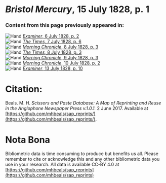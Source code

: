 # *Bristol Mercury*, 15 July 1828, p. 1  
  
### Content from this page previously appeared in:  
![Hand](http://scissorsandpaste.net/wp-content/uploads/2017/06/smallhandpointer.png) [*Examiner*, 6 July 1828, p. 2](https://mhbeals.github.io/sap_html/Examiner/Examiner-6-July-1828-p-2)  
![Hand](http://scissorsandpaste.net/wp-content/uploads/2017/06/smallhandpointer.png) [*The Times*, 7 July 1828, p. 6](https://mhbeals.github.io/sap_html/The-Times/The-Times-7-July-1828-p-6)  
![Hand](http://scissorsandpaste.net/wp-content/uploads/2017/06/smallhandpointer.png) [*Morning Chronicle*, 8 July 1828, p. 3](https://mhbeals.github.io/sap_html/Morning-Chronicle/Morning-Chronicle-8-July-1828-p-3)  
![Hand](http://scissorsandpaste.net/wp-content/uploads/2017/06/smallhandpointer.png) [*The Times*, 8 July 1828, p. 3](https://mhbeals.github.io/sap_html/The-Times/The-Times-8-July-1828-p-3)  
![Hand](http://scissorsandpaste.net/wp-content/uploads/2017/06/smallhandpointer.png) [*Morning Chronicle*, 9 July 1828, p. 3](https://mhbeals.github.io/sap_html/Morning-Chronicle/Morning-Chronicle-9-July-1828-p-3)  
![Hand](http://scissorsandpaste.net/wp-content/uploads/2017/06/smallhandpointer.png) [*Morning Chronicle*, 10 July 1828, p. 2](https://mhbeals.github.io/sap_html/Morning-Chronicle/Morning-Chronicle-10-July-1828-p-2)  
![Hand](http://scissorsandpaste.net/wp-content/uploads/2017/06/smallhandpointer.png) [*Examiner*, 13 July 1828, p. 10](https://mhbeals.github.io/sap_html/Examiner/Examiner-13-July-1828-p-10)  


# Citation: 

Beals. M. H. *Scissors and Paste Database: A Map of Reprinting and Reuse in the Anglophone Newspaper Press v.1.0.1.* 2 June 2017. Available at [https://github.com/mhbeals/sap_reprints/](https://github.com/mhbeals/sap_reprints/). 

# Nota Bona

Bibliometric data is time consuming to produce but benefits us all. Please remember to cite or acknowledge this and any other bibliometric data you use in your research. All data is available CC-BY 4.0 at [https://github.com/mhbeals/sap_reprints](https://github.com/mhbeals/sap_reprints)